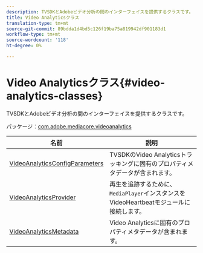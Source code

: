 ```yaml
---
description: TVSDKとAdobeビデオ分析の間のインターフェイスを提供するクラスです。
title: Video Analyticsクラス
translation-type: tm+mt
source-git-commit: 89bdda1d4bd5c126f19ba75a819942df901183d1
workflow-type: tm+mt
source-wordcount: '118'
ht-degree: 0%

---
```



# Video Analyticsクラス{#video-analytics-classes}

TVSDKとAdobeビデオ分析の間のインターフェイスを提供するクラスです。

パッケージ：[com.adobe.mediacore.videoanalytics](https://help.adobe.com/en_US/primetime/api/psdk/asdoc-dhls_1.4/com/adobe/mediacore/videoanalytics/package-detail.html)

| 名前 | 説明 |
|---|---|
| [VideoAnalyticsConfigParameters](https://help.adobe.com/en_US/primetime/api/psdk/asdoc-dhls_1.4/com/adobe/mediacore/videoanalytics/VideoAnalyticsConfigParameters.html) | TVSDKのVideo Analyticsトラッキングに固有のプロパティメタデータが含まれます。 |
| [VideoAnalyticsProvider](https://help.adobe.com/en_US/primetime/api/psdk/asdoc-dhls_1.4/com/adobe/mediacore/videoanalytics/VideoAnalyticsProvider.html) | 再生を追跡するために、`MediaPlayer`インスタンスをVideoHeartbeatモジュールに接続します。 |
| [VideoAnalyticsMetadata](https://help.adobe.com/en_US/primetime/api/psdk/asdoc-dhls_1.4/com/adobe/mediacore/videoanalytics/VideoAnalyticsMetadata.html) | Video Analyticsに固有のプロパティメタデータが含まれます。 |